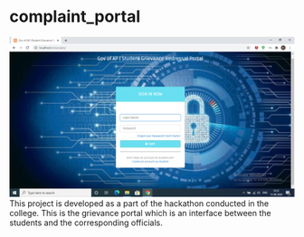# complaint_portal

![alt text](https://github.com/madhukundena/complaint_portal/blob/master/img2.png)
This project is developed as a part of the hackathon conducted in the college. 
This is the grievance portal which is an interface between the students and the corresponding officials.
